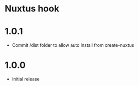 # Nuxtus hook

# 1.0.1

- Commit /dist folder to allow auto install from create-nuxtus

# 1.0.0

- Initial release